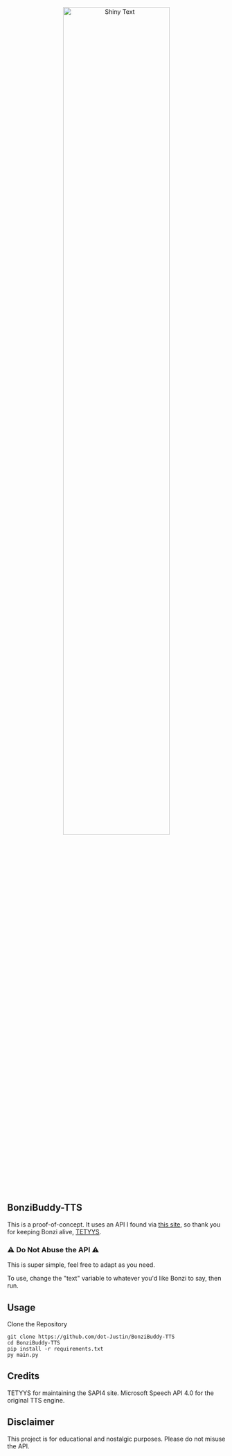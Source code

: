 <div style="text-align: center;">
    <img src="assets/BonziTTS_bg.png" alt="Shiny Text" style="width:70%; height:auto;">
</div>

## BonziBuddy-TTS
This is a proof-of-concept. It uses an API I found via [this site](https://www.tetyys.com/SAPI4/), so thank you for keeping Bonzi alive, [TETYYS](https://github.com/TETYYS).

### ⚠️ Do Not Abuse the API ⚠️

This is super simple, feel free to adapt as you need.

To use, change the "text" variable to whatever you'd like Bonzi to say, then run.

## Usage

Clone the Repository
```
git clone https://github.com/dot-Justin/BonziBuddy-TTS
cd BonziBuddy-TTS
pip install -r requirements.txt
py main.py
```

## Credits
TETYYS for maintaining the SAPI4 site.
Microsoft Speech API 4.0 for the original TTS engine.

## Disclaimer
This project is for educational and nostalgic purposes. Please do not misuse the API.